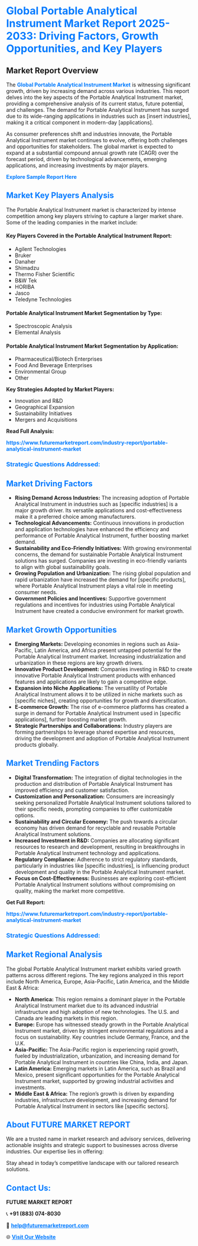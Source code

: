 <h1 style="color: #007BFF;">Global Portable Analytical Instrument Market Report 2025-2033: Driving Factors, Growth Opportunities, and Key Players</h1>

<section id="overview">
<h2>Market Report Overview</h2>
<p>The <a href="https://www.futuremarketreport.com/industry-report/portable-analytical-instrument-market" style="color: #007BFF; text-decoration: none;"><strong>Global Portable Analytical Instrument Market</strong></a> is witnessing significant growth, driven by increasing demand across various industries. This report delves into the key aspects of the Portable Analytical Instrument market, providing a comprehensive analysis of its current status, future potential, and challenges. The demand for Portable Analytical Instrument has surged due to its wide-ranging applications in industries such as [insert industries], making it a critical component in modern-day [applications].</p>
<p>As consumer preferences shift and industries innovate, the Portable Analytical Instrument market continues to evolve, offering both challenges and opportunities for stakeholders. The global market is expected to expand at a substantial compound annual growth rate (CAGR) over the forecast period, driven by technological advancements, emerging applications, and increasing investments by major players.</p>
</section>

<section id="overview">
<p><a href="https://www.futuremarketreport.com/request-sample/reportId=51045" style="color: #007BFF; text-decoration: none;"><strong>Explore Sample Report Here</strong></a></p>
</section>

<section id="key-players">
<h2 style="color: #007BFF;">Market Key Players Analysis</h2>
<p>The Portable Analytical Instrument market is characterized by intense competition among key players striving to capture a larger market share. Some of the leading companies in the market include:</p>
<h4>Key Players Covered in the Portable Analytical Instrument Report:</h4>
<ul><li>Agilent Technologies</li><li>Bruker</li><li>Danaher</li><li>Shimadzu</li><li>Thermo Fisher Scientific</li><li>B&amp;W Tek</li><li>HORIBA</li><li>Jasco</li><li>Teledyne Technologies</li></ul>
<h4>Portable Analytical Instrument Market Segmentation by Type:</h4>
<ul><li>Spectroscopic Analysis</li><li>Elemental Analysis</li></ul>

<h4>Portable Analytical Instrument Market Segmentation by Application:</h4>
<ul><li>Pharmaceutical/Biotech Enterprises</li><li>Food And Beverage Enterprises</li><li>Environmental Group</li><li>Other</li></ul>
<p><strong>Key Strategies Adopted by Market Players:</strong></p>
<ul>
<li>Innovation and R&D</li>
<li>Geographical Expansion</li>
<li>Sustainability Initiatives</li>
<li>Mergers and Acquisitions</li>
</ul>
</section>

<section>
<p><strong>Read Full Analysis: </strong></p><a href="https://www.futuremarketreport.com/industry-report/portable-analytical-instrument-market" style="color: #007BFF; text-decoration: none;"><strong>https://www.futuremarketreport.com/industry-report/portable-analytical-instrument-market</strong></a>
<h3 style="color: #007BFF;">Strategic Questions Addressed:</h3>
</section>

<section id="driving-factors">
<h2 style="color: #007BFF;">Market Driving Factors</h2>
<ul>
<li><strong>Rising Demand Across Industries:</strong> The increasing adoption of Portable Analytical Instrument in industries such as [specific industries] is a major growth driver. Its versatile applications and cost-effectiveness make it a preferred choice among manufacturers.</li>
<li><strong>Technological Advancements:</strong> Continuous innovations in production and application technologies have enhanced the efficiency and performance of Portable Analytical Instrument, further boosting market demand.</li>
<li><strong>Sustainability and Eco-Friendly Initiatives:</strong> With growing environmental concerns, the demand for sustainable Portable Analytical Instrument solutions has surged. Companies are investing in eco-friendly variants to align with global sustainability goals.</li>
<li><strong>Growing Population and Urbanization:</strong> The rising global population and rapid urbanization have increased the demand for [specific products], where Portable Analytical Instrument plays a vital role in meeting consumer needs.</li>
<li><strong>Government Policies and Incentives:</strong> Supportive government regulations and incentives for industries using Portable Analytical Instrument have created a conducive environment for market growth.</li>
</ul>
</section>

<section id="growth-opportunities">
<h2 style="color: #007BFF;">Market Growth Opportunities</h2>
<ul>
<li><strong>Emerging Markets:</strong> Developing economies in regions such as Asia-Pacific, Latin America, and Africa present untapped potential for the Portable Analytical Instrument market. Increasing industrialization and urbanization in these regions are key growth drivers.</li>
<li><strong>Innovative Product Development:</strong> Companies investing in R&D to create innovative Portable Analytical Instrument products with enhanced features and applications are likely to gain a competitive edge.</li>
<li><strong>Expansion into Niche Applications:</strong> The versatility of Portable Analytical Instrument allows it to be utilized in niche markets such as [specific niches], creating opportunities for growth and diversification.</li>
<li><strong>E-commerce Growth:</strong> The rise of e-commerce platforms has created a surge in demand for Portable Analytical Instrument used in [specific applications], further boosting market growth.</li>
<li><strong>Strategic Partnerships and Collaborations:</strong> Industry players are forming partnerships to leverage shared expertise and resources, driving the development and adoption of Portable Analytical Instrument products globally.</li>
</ul>
</section>

<section id="trending-factors">
<h2 style="color: #007BFF;">Market Trending Factors</h2>
<ul>
<li><strong>Digital Transformation:</strong> The integration of digital technologies in the production and distribution of Portable Analytical Instrument has improved efficiency and customer satisfaction.</li>
<li><strong>Customization and Personalization:</strong> Consumers are increasingly seeking personalized Portable Analytical Instrument solutions tailored to their specific needs, prompting companies to offer customizable options.</li>
<li><strong>Sustainability and Circular Economy:</strong> The push towards a circular economy has driven demand for recyclable and reusable Portable Analytical Instrument solutions.</li>
<li><strong>Increased Investment in R&D:</strong> Companies are allocating significant resources to research and development, resulting in breakthroughs in Portable Analytical Instrument technology and applications.</li>
<li><strong>Regulatory Compliance:</strong> Adherence to strict regulatory standards, particularly in industries like [specific industries], is influencing product development and quality in the Portable Analytical Instrument market.</li>
<li><strong>Focus on Cost-Effectiveness:</strong> Businesses are exploring cost-efficient Portable Analytical Instrument solutions without compromising on quality, making the market more competitive.</li>
</ul>
</section>

<section>
<p><strong>Get Full Report: </strong></p><a href="https://www.futuremarketreport.com/industry-report/portable-analytical-instrument-market" style="color: #007BFF; text-decoration: none;"><strong>https://www.futuremarketreport.com/industry-report/portable-analytical-instrument-market</strong></a>
<h3 style="color: #007BFF;">Strategic Questions Addressed:</h3>
</section>


<section id="regional-analysis">
<h2 style="color: #007BFF;">Market Regional Analysis</h2>
<p>The global Portable Analytical Instrument market exhibits varied growth patterns across different regions. The key regions analyzed in this report include North America, Europe, Asia-Pacific, Latin America, and the Middle East & Africa:</p>
<ul>
<li><strong>North America:</strong> This region remains a dominant player in the Portable Analytical Instrument market due to its advanced industrial infrastructure and high adoption of new technologies. The U.S. and Canada are leading markets in this region.</li>
<li><strong>Europe:</strong> Europe has witnessed steady growth in the Portable Analytical Instrument market, driven by stringent environmental regulations and a focus on sustainability. Key countries include Germany, France, and the U.K.</li>
<li><strong>Asia-Pacific:</strong> The Asia-Pacific region is experiencing rapid growth, fueled by industrialization, urbanization, and increasing demand for Portable Analytical Instrument in countries like China, India, and Japan.</li>
<li><strong>Latin America:</strong> Emerging markets in Latin America, such as Brazil and Mexico, present significant opportunities for the Portable Analytical Instrument market, supported by growing industrial activities and investments.</li>
<li><strong>Middle East & Africa:</strong> The region’s growth is driven by expanding industries, infrastructure development, and increasing demand for Portable Analytical Instrument in sectors like [specific sectors].</li>
</ul>
</section>

<footer>
<h2 style="color: #007BFF;">About FUTURE MARKET REPORT</h2>
<p>We are a trusted name in market research and advisory services, delivering actionable insights and strategic support to businesses across diverse industries. Our expertise lies in offering:</p>

<p>Stay ahead in today’s competitive landscape with our tailored research solutions.</p>

<h2 style="color: #007BFF;">Contact Us:</h2>
<p><strong>FUTURE MARKET REPORT</strong></p>
<p>📞 <strong>+91 (883) 074-8030</strong></p>
<p>📧 <strong><a href="mailto:help@futuremarketreport.com" style="color: #007BFF;">help@futuremarketreport.com</a></strong></p>
<p>🌐 <strong><a href="https://www.futuremarketreport.com/" style="color: #007BFF;">Visit Our Website</a></strong></p>
</footer>